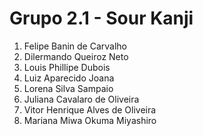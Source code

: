 # Grupo 2.1 - Sour Kanji

1. Felipe Banin de Carvalho
1. Dilermando Queiroz Neto
1. Louis Phillipe Dubois
1. Luiz Aparecido Joana
1. Lorena Silva Sampaio
1. Juliana Cavalaro de Oliveira
1. Vitor Henrique Alves de Oliveira
1. Mariana Miwa Okuma Miyashiro
